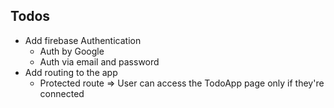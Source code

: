 ## Todos

- Add firebase Authentication
  - Auth by Google
  - Auth via email and password
- Add routing to the app
  - Protected route => User can access the TodoApp page only if they're connected
